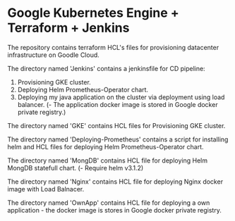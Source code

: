 # Google Kubernetes Engine + Terraform + Jenkins

The repository contains terraform HCL's files for provisioning datacenter infrastructure on Goodle Cloud.

The directory named 'Jenkins' contains a jenkinsfile for CD pipeline:
1. Provisioning GKE cluster.
2. Deploying Helm Prometheus-Operator chart.
3. Deploying my java application on the cluster via deployment using load balancer. (- The application docker image is stored in Google docker private registry.)


The directory named 'GKE' contains HCL files for Provisioning GKE cluster.

The directory named 'Deploying-Prometheus' contains a script for installing helm and HCL files for deploying Helm Prometheus-Operator chart.

The directory named 'MongDB' contains HCL file for deploying Helm MongDB statefull chart. (- Require helm v3.1.2)

The directory named 'Nginx' contains HCL file for deploying Nginx docker image with Load Balnacer.

The directory named 'OwnApp' contains HCL file for deploying a own application - the docker image is stores in Google docker private registry.



